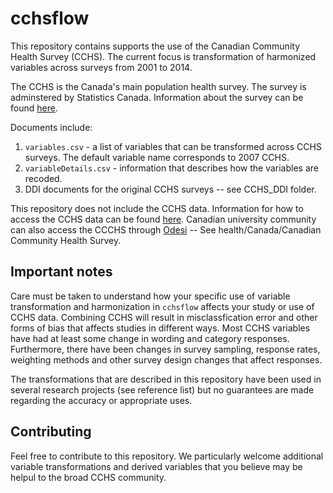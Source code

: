 # cchsflow

This repository contains supports the use of the Canadian Community Health Survey (CCHS). The current focus is transformation of harmonized variables across surveys from 2001 to 2014. 

The CCHS is the Canada's main population health survey. The survey is adminstered by Statistics Canada. Information about the survey can be found [here](http://www23.statcan.gc.ca/imdb/p2SV.pl?Function=getSurvey&SDDS=3226).

Documents include:

1. `variables.csv` - a list of variables that can be transformed across CCHS surveys. The default variable name corresponds to 2007 CCHS.  
2. `variableDetails.csv` - information that describes how the variables are recoded. 
3. DDI documents for the original CCHS surveys -- see CCHS_DDI folder.

This repository does not include the CCHS data. Information for how to access the CCHS data can be found [here](https://www150.statcan.gc.ca/n1/pub/82-620-m/2005001/4144189-eng.htm). Canadian university community can also access the CCCHS through [Odesi](http://odesi2.scholarsportal.info/webview/) -- See health/Canada/Canadian Community Health Survey.

## Important notes

Care must be taken to understand how your specific use of variable transformation and harmonization in `cchsflow` affects your study or use of CCHS data. Combining CCHS will result in misclassfication error and other forms of bias that affects studies in different ways. Most CCHS variables have had at least some change in wording and category responses. Furthermore, there have been changes in survey sampling, response rates, weighting methods and other survey design changes that affect responses. 

The transformations that are described in this repository have been used in several research projects (see reference list) but no guarantees are made regarding the accuracy or appropriate uses.

## Contributing

Feel free to contribute to this repository. We particularly welcome additional variable transformations and derived variables that you believe may be helpul to the broad CCHS community. 
